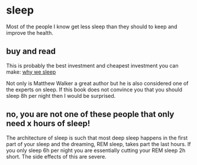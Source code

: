 # sleep

Most of the people I know get less sleep than they should to keep and improve the health. 

## buy and read

This is probably the best investment and cheapest investment you can make:
[why we sleep](https://www.amazon.com/Why-We-Sleep-Unlocking-Dreams/dp/1501144316)

Not only is Matthew Walker a great author but he is also considered one of the experts on sleep. If this book does not convince you that you should sleep 8h per night then I would be surprised.

## no, you are not one of these people that only need x hours of sleep!

The architecture of sleep is such that most deep sleep happens in the first part of your sleep and the dreaming, REM sleep, takes part the last hours. If you only sleep 6h per night you are essentially cutting your REM sleep 2h short. The side effects of this are severe.